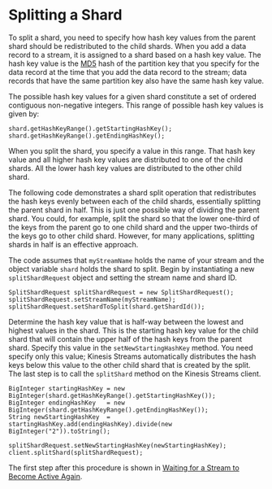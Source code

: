 # Splitting a Shard<a name="kinesis-using-sdk-java-resharding-split"></a>

To split a shard, you need to specify how hash key values from the parent shard should be redistributed to the child shards\. When you add a data record to a stream, it is assigned to a shard based on a hash key value\. The hash key value is the [MD5](http://en.wikipedia.org/wiki/MD5) hash of the partition key that you specify for the data record at the time that you add the data record to the stream; data records that have the same partition key also have the same hash key value\.

The possible hash key values for a given shard constitute a set of ordered contiguous non\-negative integers\. This range of possible hash key values is given by: 

```
shard.getHashKeyRange().getStartingHashKey();
shard.getHashKeyRange().getEndingHashKey();
```

When you split the shard, you specify a value in this range\. That hash key value and all higher hash key values are distributed to one of the child shards\. All the lower hash key values are distributed to the other child shard\. 

The following code demonstrates a shard split operation that redistributes the hash keys evenly between each of the child shards, essentially splitting the parent shard in half\. This is just one possible way of dividing the parent shard\. You could, for example, split the shard so that the lower one\-third of the keys from the parent go to one child shard and the upper two\-thirds of the keys go to other child shard\. However, for many applications, splitting shards in half is an effective approach\. 

The code assumes that `myStreamName` holds the name of your stream and the object variable `shard` holds the shard to split\. Begin by instantiating a new `splitShardRequest` object and setting the stream name and shard ID\.

```
SplitShardRequest splitShardRequest = new SplitShardRequest();
splitShardRequest.setStreamName(myStreamName);
splitShardRequest.setShardToSplit(shard.getShardId());
```

Determine the hash key value that is half\-way between the lowest and highest values in the shard\. This is the starting hash key value for the child shard that will contain the upper half of the hash keys from the parent shard\. Specify this value in the `setNewStartingHashKey` method\. You need specify only this value; Kinesis Streams automatically distributes the hash keys below this value to the other child shard that is created by the split\. The last step is to call the `splitShard` method on the Kinesis Streams client\.

```
BigInteger startingHashKey = new BigInteger(shard.getHashKeyRange().getStartingHashKey());
BigInteger endingHashKey   = new BigInteger(shard.getHashKeyRange().getEndingHashKey());
String newStartingHashKey  = startingHashKey.add(endingHashKey).divide(new BigInteger("2")).toString();

splitShardRequest.setNewStartingHashKey(newStartingHashKey);
client.splitShard(splitShardRequest);
```

The first step after this procedure is shown in [Waiting for a Stream to Become Active Again](kinesis-using-sdk-java-after-resharding.md#kinesis-using-sdk-java-resharding-wait-until-active)\. 